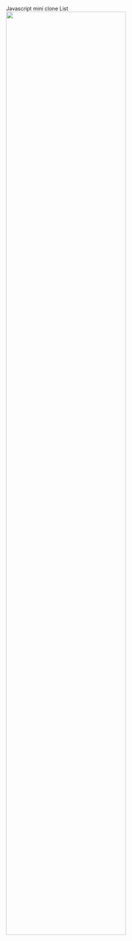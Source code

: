 Javascript mini clone List
<img width="80%" src="https://user-images.githubusercontent.com/67423755/119437555-57572500-bd59-11eb-9d63-45fc3ef7817d.gif"/>
